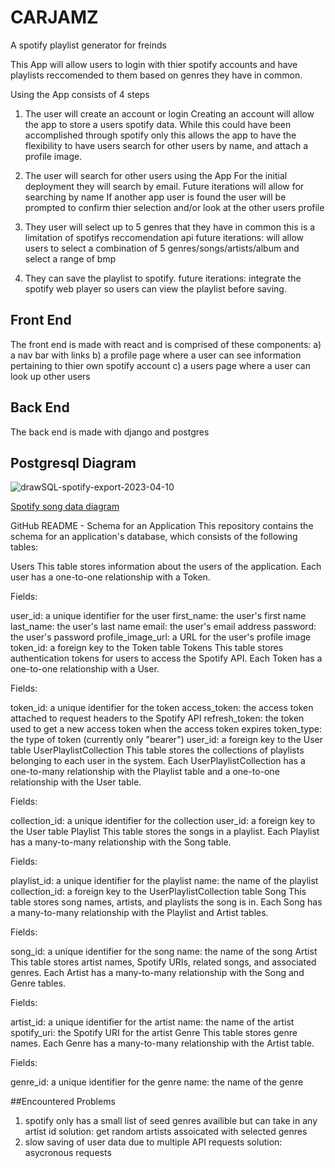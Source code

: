 # CARJAMZ 
A spotify playlist generator for freinds

This App will allow users to login with thier spotify accounts and have playlists reccomended to them based on genres they have in common.

Using the App consists of 4 steps
1) The user will create an account or login
   Creating an account will allow the app to store a users spotify data. While this could have been accomplished through spotify only this allows the 
   app to have the flexibility to have users search for other users by name, and attach a profile image. 
   
2) The user will search for other users using the App
   For the initial deployment they will search by email. Future iterations will allow for searching by name
   If another app user is found the user will be prompted to confirm thier selection and/or look at the other users profile
   
3) They user will select up to 5 genres that they have in common
   this is a limitation of spotifys reccomendation api
   future iterations: will allow users to select a combination of 5 genres/songs/artists/album and select a range of bmp
   
4) They can save the playlist to spotify.
   future iterations: integrate the spotify web player so users can view the playlist before saving.
   
## Front End
The front end is made with react and is comprised of these components:
a) a nav bar with links
b) a profile page where a user can see information pertaining to thier own spotify account
c) a users page where a user can look up other users 
## Back End
The back end is made with django and postgres

## Postgresql Diagram

![drawSQL-spotify-export-2023-04-10](https://user-images.githubusercontent.com/101782117/230993348-9b67fc2e-12c1-4627-aeb7-07f434fdad98.png)

[Spotify song data diagram](https://drawsql.app/teams/codeplatoon/diagrams/spotify)

GitHub README - Schema for an Application
This repository contains the schema for an application's database, which consists of the following tables:

Users
This table stores information about the users of the application. Each user has a one-to-one relationship with a Token.

Fields:

user_id: a unique identifier for the user
first_name: the user's first name
last_name: the user's last name
email: the user's email address
password: the user's password
profile_image_url: a URL for the user's profile image
token_id: a foreign key to the Token table
Tokens
This table stores authentication tokens for users to access the Spotify API. Each Token has a one-to-one relationship with a User.

Fields:

token_id: a unique identifier for the token
access_token: the access token attached to request headers to the Spotify API
refresh_token: the token used to get a new access token when the access token expires
token_type: the type of token (currently only "bearer")
user_id: a foreign key to the User table
UserPlaylistCollection
This table stores the collections of playlists belonging to each user in the system. Each UserPlaylistCollection has a one-to-many relationship with the Playlist table and a one-to-one relationship with the User table.

Fields:

collection_id: a unique identifier for the collection
user_id: a foreign key to the User table
Playlist
This table stores the songs in a playlist. Each Playlist has a many-to-many relationship with the Song table.

Fields:

playlist_id: a unique identifier for the playlist
name: the name of the playlist
collection_id: a foreign key to the UserPlaylistCollection table
Song
This table stores song names, artists, and playlists the song is in. Each Song has a many-to-many relationship with the Playlist and Artist tables.

Fields:

song_id: a unique identifier for the song
name: the name of the song
Artist
This table stores artist names, Spotify URIs, related songs, and associated genres. Each Artist has a many-to-many relationship with the Song and Genre tables.

Fields:

artist_id: a unique identifier for the artist
name: the name of the artist
spotify_uri: the Spotify URI for the artist
Genre
This table stores genre names. Each Genre has a many-to-many relationship with the Artist table.

Fields:

genre_id: a unique identifier for the genre
name: the name of the genre


##Encountered Problems
1) spotify only has a small list of seed genres availible but can take in any artist id solution: get random artists assoicated with selected genres
2) slow saving of user data due to multiple API requests solution: asycronous requests
